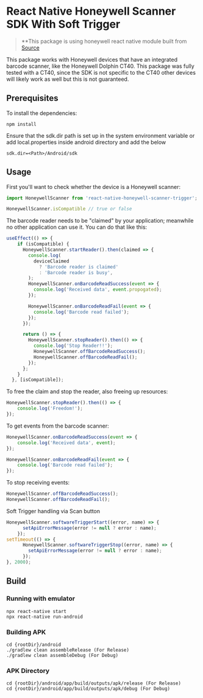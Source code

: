 # React Native Honeywell Scanner SDK With Soft Trigger

> **This package is using honeywell react native module built from [Source](https://github.com/subramanianr/react-native-honeywell-scanner-soft-trigger)

This package works with Honeywell devices that have an integrated barcode scanner, like the Honeywell Dolphin CT40. This package was fully tested with a CT40, since the SDK is not specific to the CT40 other devices will likely work as well but this is not guaranteed.

## Prerequisites

To install the dependencies:

```
npm install
```

Ensure that the sdk.dir path is set up in the system environment variable or add local.properties inside android directory and add the below

```
sdk.dir=<Path>/Android/sdk
```

## Usage

First you'll want to check whether the device is a Honeywell scanner:

```js
import HoneywellScanner from 'react-native-honeywell-scanner-trigger';

HoneywellScanner.isCompatible // true or false
```

The barcode reader needs to be "claimed" by your application; meanwhile no other application can use it. You can do that like this:

```js
useEffect(() => {
    if (isCompatible) {
      HoneywellScanner.startReader().then(claimed => {
        console.log(
          deviceClaimed
            ? 'Barcode reader is claimed'
            : 'Barcode reader is busy',
        );
        HoneywellScanner.onBarcodeReadSuccess(event => {
          console.log('Received data', event.propogated);
        });

        HoneywellScanner.onBarcodeReadFail(event => {
          console.log('Barcode read failed');
        });
      });

      return () => {
        HoneywellScanner.stopReader().then(() => {
          console.log('Stop Reader!!');
          HoneywellScanner.offBarcodeReadSuccess();
          HoneywellScanner.offBarcodeReadFail();
        });
      };
    }
  }, [isCompatible]);
```

To free the claim and stop the reader, also freeing up resources:

```js
HoneywellScanner.stopReader().then(() => {
    console.log('Freedom!');
});
```

To get events from the barcode scanner:

```js
HoneywellScanner.onBarcodeReadSuccess(event => {
    console.log('Received data', event);
});

HoneywellScanner.onBarcodeReadFail(event => {
    console.log('Barcode read failed');
});
```

To stop receiving events:

```js
HoneywellScanner.offBarcodeReadSuccess();
HoneywellScanner.offBarcodeReadFail();
```

Soft Trigger handling via Scan button
```js
HoneywellScanner.softwareTriggerStart((error, name) => {
      setApiErrorMessage(error != null ? error : name);
    });
setTimeout(() => {
      HoneywellScanner.softwareTriggerStop((error, name) => {
        setApiErrorMessage(error != null ? error : name);
      });
}, 2000);
```

## Build

### Running with emulator

```
npx react-native start
npx react-native run-android
```

### Building APK

```
cd {rootDir}/android
./gradlew clean assembleRelease (For Release)
./gradlew clean assembleDebug (For Debug)
```

### APK Directory

```
cd {rootDir}/android/app/build/outputs/apk/release (For Release)
cd {rootDir}/android/app/build/outputs/apk/debug (For Debug)
```
